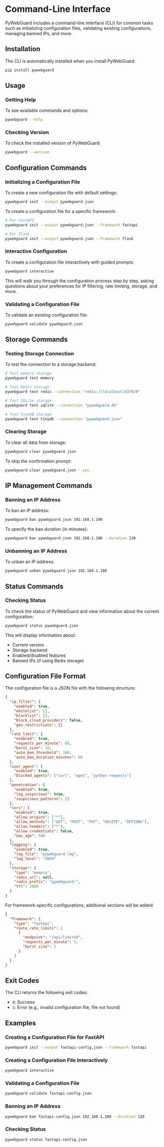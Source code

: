 # Command-Line Interface

PyWebGuard includes a command-line interface (CLI) for common tasks such as initializing configuration files, validating existing configurations, managing banned IPs, and more.

## Installation

The CLI is automatically installed when you install PyWebGuard:

```bash
pip install pywebguard
```

## Usage

### Getting Help

To see available commands and options:

```bash
pywebguard --help
```

### Checking Version

To check the installed version of PyWebGuard:

```bash
pywebguard --version
```

## Configuration Commands

### Initializing a Configuration File

To create a new configuration file with default settings:

```bash
pywebguard init --output pywebguard.json
```

To create a configuration file for a specific framework:

```bash
# For FastAPI
pywebguard init --output pywebguard.json --framework fastapi

# For Flask
pywebguard init --output pywebguard.json --framework flask
```

### Interactive Configuration

To create a configuration file interactively with guided prompts:

```bash
pywebguard interactive
```

This will walk you through the configuration process step by step, asking questions about your preferences for IP filtering, rate limiting, storage, and more.

### Validating a Configuration File

To validate an existing configuration file:

```bash
pywebguard validate pywebguard.json
```

## Storage Commands

### Testing Storage Connection

To test the connection to a storage backend:

```bash
# Test memory storage
pywebguard test memory

# Test Redis storage
pywebguard test redis --connection "redis://localhost:6379/0"

# Test SQLite storage
pywebguard test sqlite --connection "pywebguard.db"

# Test TinyDB storage
pywebguard test tinydb --connection "pywebguard.json"
```

### Clearing Storage

To clear all data from storage:

```bash
pywebguard clear pywebguard.json
```

To skip the confirmation prompt:

```bash
pywebguard clear pywebguard.json --yes
```

## IP Management Commands

### Banning an IP Address

To ban an IP address:

```bash
pywebguard ban pywebguard.json 192.168.1.100
```

To specify the ban duration (in minutes):

```bash
pywebguard ban pywebguard.json 192.168.1.100 --duration 120
```

### Unbanning an IP Address

To unban an IP address:

```bash
pywebguard unban pywebguard.json 192.168.1.100
```

## Status Commands

### Checking Status

To check the status of PyWebGuard and view information about the current configuration:

```bash
pywebguard status pywebguard.json
```

This will display information about:
- Current version
- Storage backend
- Enabled/disabled features
- Banned IPs (if using Redis storage)

## Configuration File Format

The configuration file is a JSON file with the following structure:

```json
{
  "ip_filter": {
    "enabled": true,
    "whitelist": [],
    "blacklist": [],
    "block_cloud_providers": false,
    "geo_restrictions": {}
  },
  "rate_limit": {
    "enabled": true,
    "requests_per_minute": 60,
    "burst_size": 10,
    "auto_ban_threshold": 100,
    "auto_ban_duration_minutes": 60
  },
  "user_agent": {
    "enabled": true,
    "blocked_agents": ["curl", "wget", "python-requests"]
  },
  "penetration": {
    "enabled": true,
    "log_suspicious": true,
    "suspicious_patterns": []
  },
  "cors": {
    "enabled": true,
    "allow_origins": ["*"],
    "allow_methods": ["GET", "POST", "PUT", "DELETE", "OPTIONS"],
    "allow_headers": ["*"],
    "allow_credentials": false,
    "max_age": 600
  },
  "logging": {
    "enabled": true,
    "log_file": "pywebguard.log",
    "log_level": "INFO"
  },
  "storage": {
    "type": "memory",
    "redis_url": null,
    "redis_prefix": "pywebguard:",
    "ttl": 3600
  }
}
```

For framework-specific configurations, additional sections will be added:

```json
{
  "framework": {
    "type": "fastapi",
    "route_rate_limits": [
      {
        "endpoint": "/api/limited",
        "requests_per_minute": 5,
        "burst_size": 2
      }
    ]
  }
}
```

## Exit Codes

The CLI returns the following exit codes:

- `0`: Success
- `1`: Error (e.g., invalid configuration file, file not found)

## Examples

### Creating a Configuration File for FastAPI

```bash
pywebguard init --output fastapi-config.json --framework fastapi
```

### Creating a Configuration File Interactively

```bash
pywebguard interactive
```

### Validating a Configuration File

```bash
pywebguard validate fastapi-config.json
```

### Banning an IP Address

```bash
pywebguard ban fastapi-config.json 192.168.1.100 --duration 120
```

### Checking Status

```bash
pywebguard status fastapi-config.json
```

